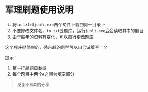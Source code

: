 # 军理刷题使用说明

1. 将`in.txt`和`junli.exe`两个文件下载到同一目录下
2. 不要修改文件名，`in.txt`是题库，运行`junli.exe`后会读取其中的题目
3. 由于每年的资料有变化，可以自行更改题库

这个程序挺简单的，感兴趣的同学可以自己试着写一个

提示：

1. 第一行是题目数量
2. 每个题目中两个`#`之间为填空部分

> 感谢`小趴菜`的分享